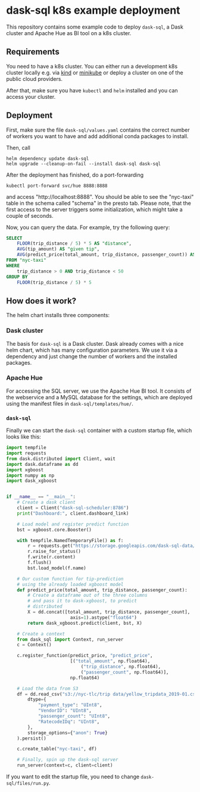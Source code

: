 
# dask-sql k8s example deployment

This repository contains some example code to deploy `dask-sql`, a Dask cluster and
Apache Hue as BI tool on a k8s cluster.

## Requirements

You need to have a k8s cluster. You can either run a development k8s cluster
locally e.g. via [kind](https://kind.sigs.k8s.io/docs/user/quick-start/)
or [minikube](https://minikube.sigs.k8s.io/docs/start/)
or deploy a cluster on one of the public cloud providers.

After that, make sure you have `kubectl` and `helm` installed
and you can access your cluster.

## Deployment

First, make sure the file `dask-sql/values.yaml` contains
the correct number of workers you want to have and add additional conda packages to install.

Then, call

    helm dependency update dask-sql
    helm upgrade --cleanup-on-fail --install dask-sql dask-sql

After the deployment has finished, do a port-forwarding

    kubectl port-forward svc/hue 8888:8888

and access "http://localhost:8888". You should be able to see the "nyc-taxi" table in the schema called "schema"
in the presto tab.
Please note, that the first access to the server triggers some initialization, which might take a couple
of seconds.

Now, you can query the data.
For example, try the following query:

```sql
SELECT
    FLOOR(trip_distance / 5) * 5 AS "distance",
    AVG(tip_amount) AS "given tip",
    AVG(predict_price(total_amount, trip_distance, passenger_count)) AS "predicted tip"
FROM "nyc-taxi"
WHERE
    trip_distance > 0 AND trip_distance < 50
GROUP BY
    FLOOR(trip_distance / 5) * 5
```

## How does it work?

The helm chart installs three components:

### Dask cluster

The basis for `dask-sql` is a Dask cluster. Dask already comes with a nice helm chart,
which has many configuration parameters.
We use it via a dependency and just change the number of workers
and the installed packages.

### Apache Hue

For accessing the SQL server, we use the Apache Hue BI tool.
It consists of the webservice and a MySQL database for the settings, which are
deployed using the manifest files in `dask-sql/templates/hue/`.

### `dask-sql`

Finally we can start the `dask-sql` container with a custom startup file, which
looks like this:

```python
import tempfile
import requests
from dask.distributed import Client, wait
import dask.dataframe as dd
import xgboost
import numpy as np
import dask_xgboost


if __name__ == "__main__":
    # Create a dask client
    client = Client("dask-sql-scheduler:8786")
    print("Dashboard:", client.dashboard_link)

    # Load model and register predict function
    bst = xgboost.core.Booster()

    with tempfile.NamedTemporaryFile() as f:
        r = requests.get("https://storage.googleapis.com/dask-sql-data/model.xgboost")
        r.raise_for_status()
        f.write(r.content)
        f.flush()
        bst.load_model(f.name)

    # Our custom function for tip-prediction
    # using the already loaded xgboost model
    def predict_price(total_amount, trip_distance, passenger_count):
        # Create a dataframe out of the three columns
        # and pass it to dask-xgboost, to predict
        # distributed
        X = dd.concat([total_amount, trip_distance, passenger_count],
                        axis=1).astype("float64")
        return dask_xgboost.predict(client, bst, X)

    # Create a context
    from dask_sql import Context, run_server
    c = Context()

    c.register_function(predict_price, "predict_price",
                        [("total_amount", np.float64),
                            ("trip_distance", np.float64),
                            ("passenger_count", np.float64)],
                        np.float64)

    # Load the data from S3
    df = dd.read_csv("s3://nyc-tlc/trip data/yellow_tripdata_2019-01.csv",
        dtype={
            "payment_type": "UInt8",
            "VendorID": "UInt8",
            "passenger_count": "UInt8",
            "RatecodeIDq": "UInt8",
        },
        storage_options={"anon": True}
    ).persist()

    c.create_table("nyc-taxi", df)

    # Finally, spin up the dask-sql server
    run_server(context=c, client=client)
```

If you want to edit the startup file, you need to change `dask-sql/files/run.py`.

